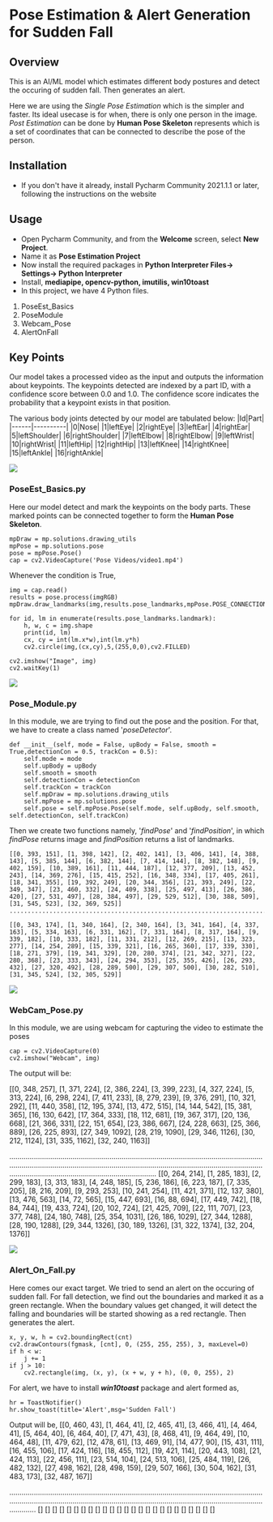 # Pose Estimation & Alert Generation for Sudden Fall

## Overview
This is an AI/ML model which estimates different body postures and detect the occuring of sudden fall. Then generates an alert. 

Here we are using the _Single Pose Estimation_ which is the simpler and faster. Its ideal usecase is for when, there is only one person in the image. _Post Estimation_ can be done by **Human Pose Skeleton** represents which is a set of coordinates that can be connected to describe the pose of the person. 

## Installation 

- If you don't have it already, install Pycharm Community 2021.1.1  or later, following the instructions on the website

## Usage
- Open Pycharm Community, and from the **Welcome** screen, select **New Project**.
- Name it as **Pose Estimation Project**
- Now install the required packages in **Python Interpreter Files-> Settings-> Python Interpreter**
- Install, **mediapipe, opencv-python, imutilis, win10toast**
- In this project, we have 4 Python files.
1. PoseEst_Basics
2. PoseModule
3. Webcam_Pose
4. AlertOnFall

## Key Points
Our model takes a processed video as the input and outputs the information about keypoints. The keypoints detected are indexed by a part ID, with a confidence score between 0.0 and 1.0. The confidence score indicates the probability that a keypoint exists in that position.


The various body joints detected by our model are tabulated below:
|Id|Part|
|------|----------|
|0|Nose|
|1|leftEye|
|2|rightEye|
|3|leftEar|
|4|rightEar|
|5|leftShoulder|
|6|rightShoulder|
|7|leftElbow|
|8|rightElbow|
|9|leftWrist|
|10|rightWrist|
|11|leftHip|
|12|rightHip|
|13|leftKnee|
|14|rightKnee|
|15|leftAnkle|
|16|rightAnkle|

![](https://i1.wp.com/www.marktechpost.com/wp-content/uploads/2020/08/Screenshot-2020-08-25-at-10.01.08-PM.png?fit=1039%2C620&ssl=1)

### **PoseEst_Basics.py**
Here our model detect and mark the keypoints on the body parts. These marked points can be connected together to form the **Human Pose Skeleton**.

```
mpDraw = mp.solutions.drawing_utils
mpPose = mp.solutions.pose
pose = mpPose.Pose()
cap = cv2.VideoCapture('Pose Videos/video1.mp4')
```
Whenever the condition is True,
``` 
img = cap.read()
results = pose.process(imgRGB)
mpDraw.draw_landmarks(img,results.pose_landmarks,mpPose.POSE_CONNECTIONS)

for id, lm in enumerate(results.pose_landmarks.landmark):
    h, w, c = img.shape
    print(id, lm)
    cx, cy = int(lm.x*w),int(lm.y*h)
    cv2.circle(img,(cx,cy),5,(255,0,0),cv2.FILLED)

cv2.imshow("Image", img)
cv2.waitKey(1)
```

![](https://learnopencv.com/wp-content/uploads/2018/05/OpenPose.jpg)

### **Pose_Module.py**
In this module, we are trying to find out the pose and the position. For that, we have to create a class named '_poseDetector_'.
```
def __init__(self, mode = False, upBody = False, smooth = True,detectionCon = 0.5, trackCon = 0.5):
    self.mode = mode
    self.upBody = upBody
    self.smooth = smooth
    self.detectionCon = detectionCon
    self.trackCon = trackCon
    self.mpDraw = mp.solutions.drawing_utils
    self.mpPose = mp.solutions.pose
    self.pose = self.mpPose.Pose(self.mode, self.upBody, self.smooth, self.detectionCon, self.trackCon)
```

Then we create two functions namely, '_findPose_' and '_findPosition_', in which _findPose_ returns  image and _findPosition_ returns a list of landmarks.
```
[[0, 393, 151], [1, 398, 142], [2, 402, 141], [3, 406, 141], [4, 388, 143], [5, 385, 144], [6, 382, 144], [7, 414, 144], [8, 382, 148], [9, 402, 159], [10, 389, 161], [11, 444, 187], [12, 377, 209], [13, 452, 243], [14, 369, 276], [15, 415, 252], [16, 348, 334], [17, 405, 261], [18, 341, 355], [19, 392, 249], [20, 344, 356], [21, 393, 249], [22, 349, 347], [23, 460, 332], [24, 409, 338], [25, 497, 413], [26, 386, 420], [27, 531, 497], [28, 384, 497], [29, 529, 512], [30, 388, 509], [31, 545, 523], [32, 369, 525]]
...........................................................................................................................................................................................................................................................................................................................

[[0, 343, 174], [1, 340, 164], [2, 340, 164], [3, 341, 164], [4, 337, 163], [5, 334, 163], [6, 331, 162], [7, 331, 164], [8, 317, 164], [9, 339, 182], [10, 333, 182], [11, 331, 212], [12, 269, 215], [13, 323, 277], [14, 254, 289], [15, 339, 321], [16, 265, 360], [17, 339, 330], [18, 271, 379], [19, 341, 329], [20, 280, 374], [21, 342, 327], [22, 280, 368], [23, 333, 343], [24, 294, 353], [25, 355, 426], [26, 293, 432], [27, 320, 492], [28, 289, 500], [29, 307, 500], [30, 282, 510], [31, 345, 524], [32, 305, 529]]
```
![](https://cdn-images-1.medium.com/max/600/1*H2ViR54BACV0patPZmhHnw.gif)

### **WebCam_Pose.py**
In this module, we are using webcam for capturing the video to estimate the poses 

```
cap = cv2.VideoCapture(0)
cv2.imshow("Webcam", img)
```
The output will be:

[[0, 348, 257], [1, 371, 224], [2, 386, 224], [3, 399, 223], [4, 327, 224], [5, 313, 224], [6, 298, 224], [7, 411, 233], [8, 279, 239], [9, 376, 291], [10, 321, 292], [11, 440, 358], [12, 195, 374], [13, 472, 515], [14, 144, 542], [15, 381, 365], [16, 130, 642], [17, 364, 333], [18, 112, 681], [19, 367, 317], [20, 136, 668], [21, 366, 331], [22, 151, 654], [23, 386, 667], [24, 228, 663], [25, 366, 889], [26, 225, 893], [27, 349, 1092], [28, 219, 1090], [29, 346, 1126], [30, 212, 1124], [31, 335, 1162], [32, 240, 1163]]

................................................................................................................................................................................................................................................................................................................................
[[0, 264, 214], [1, 285, 183], [2, 299, 183], [3, 313, 183], [4, 248, 185], [5, 236, 186], [6, 223, 187], [7, 335, 205], [8, 216, 209], [9, 293, 253], [10, 241, 254], [11, 421, 371], [12, 137, 380], [13, 476, 563], [14, 72, 565], [15, 447, 693], [16, 88, 694], [17, 449, 742], [18, 84, 744], [19, 433, 724], [20, 102, 724], [21, 425, 709], [22, 111, 707], [23, 377, 748], [24, 180, 748], [25, 354, 1031], [26, 186, 1029], [27, 344, 1288], [28, 190, 1288], [29, 344, 1326], [30, 189, 1326], [31, 322, 1374], [32, 204, 1376]]

![](https://www.tensorflow.org/images/lite/models/pose_estimation.gif)


### **Alert_On_Fall.py**
Here comes our exact target. We tried to send an alert on the occuring of sudden fall. For fall detection, we find out the boundaries and marked it as a green rectangle. When the boundary values get changed, it will detect the falling and boundaries will be started showing as a red rectangle. Then generates the alert.

```
x, y, w, h = cv2.boundingRect(cnt)
cv2.drawContours(fgmask, [cnt], 0, (255, 255, 255), 3, maxLevel=0)
if h < w:
    j += 1
if j > 10:
    cv2.rectangle(img, (x, y), (x + w, y + h), (0, 0, 255), 2)
```

For alert, we have to install **_win10toast_** package and alert formed as,

``` 
hr = ToastNotifier()
hr.show_toast(title='Alert',msg='Sudden Fall')
```

Output will be,
[[0, 460, 43], [1, 464, 41], [2, 465, 41], [3, 466, 41], [4, 464, 41], [5, 464, 40], [6, 464, 40], [7, 471, 43], [8, 468, 41], [9, 464, 49], [10, 464, 48], [11, 479, 62], [12, 478, 61], [13, 469, 91], [14, 477, 90], [15, 431, 111], [16, 455, 106], [17, 424, 116], [18, 455, 112], [19, 421, 114], [20, 443, 108], [21, 424, 113], [22, 456, 111], [23, 514, 104], [24, 513, 106], [25, 484, 119], [26, 482, 132], [27, 498, 162], [28, 498, 159], [29, 507, 166], [30, 504, 162], [31, 483, 173], [32, 487, 167]]

.....................................................................................................................................................................................................................................................................
[]
[]
[]
[]
[]
[]
[]
[]
[]
[]
[]
[]
[]
[]
[]
[]
[]
[]
[]
[]
[]
[]
[]
[]
[]
